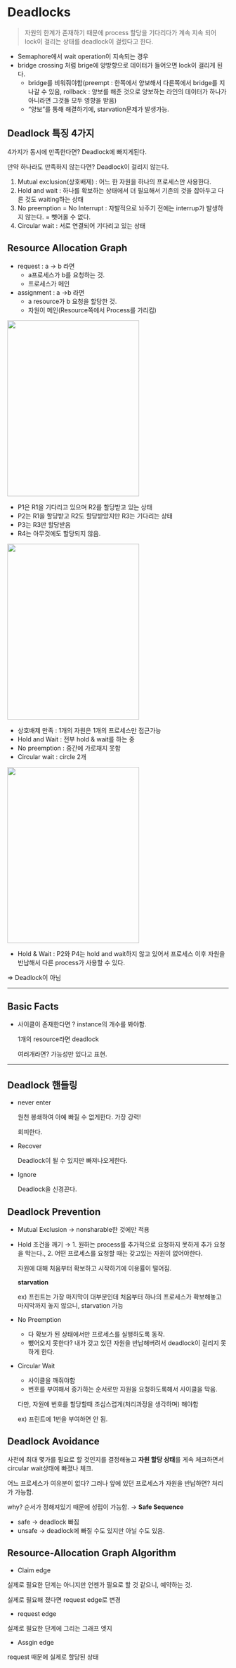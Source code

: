 # Deadlocks

> 자원의 한계가 존재하기 때문에 process 할당을 기다리다가 계속 지속 되어 lock이 걸리는 상태를 deadlock이 걸렸다고 한다.


- Semaphore에서 wait operation이 지속되는 경우
- bridge crossing 처럼 brige에 양방향으로 데이터가 들어오면 lock이 걸리게 된다.
    - bridge를 비워줘야함(preempt : 한쪽에서 양보해서 다른쪽에서 bridge를 지나갈 수 있음, rollback : 양보를 해준 것으로 양보하는 라인의 데이터가 하나가 아니라면 그것들 모두 영향을 받음)
    - “양보”를 통해 해결하기에, starvation문제가 발생가능.

## Deadlock 특징 4가지

4가지가 동시에 만족한다면? Deadlock에 빠지게된다.

만약 하나라도 만족하지 않는다면? Deadlock이 걸리지 않는다.

1. Mutual exclusion(상호배제) : 어느 한 자원을 하나의 프로세스만 사용한다.
2. Hold and wait : 하나를 확보하는 상태에서 더 필요해서 기존의 것을 잡아두고 다른 것도 waiting하는 상태
3. No preemption = No Interrupt : 자발적으로 놔주기 전에는 interrup가 발생하지 않는다.  = 뺏어올 수 없다.
4. Circular wait : 서로 연결되어 기다리고 있는 상태

## Resource Allocation Graph

- request : a -> b 라면
    - a프로세스가 b를 요청하는 것.
    - 프로세스가 메인
- assignment : a →b 라면
    - a resource가 b 요청을 할당한 것.
    - 자원이 메인(Resource쪽에서 Process를 가리킴)

<p text-align="center">
    <img src="https://user-images.githubusercontent.com/74058047/236988105-ff9d2a77-1616-460f-8d1f-ee6c9dfd6de4.png" width="300" height="400">
</p>

- P1은 R1을 기다리고 있으며 R2를 할당받고 있는 상태
- P2는 R1을 할당받고 R2도 할당받았지만 R3는 기다리는 상태
- P3는 R3만 할당받음
- R4는 아무것에도 할당되지 않음.

<p text-align="center">
    <img src="https://user-images.githubusercontent.com/74058047/236987916-40a611e9-58c0-4f33-ae1d-784251388650.png" width="300" height="400">
</p>

- 상호배제 만족 : 1개의 자원은 1개의 프로세스만 접근가능
- Hold and Wait : 전부 hold & wait를 하는 중
- No preemption : 중간에 가로채지 못함
- Circular wait : circle 2개

<p text-align="center">
    <img src="https://user-images.githubusercontent.com/74058047/236987941-2f3b0ecb-b56c-4fa4-b737-23acb6ec60d2.png" width="300" height="400">
</p>

- Hold & Wait : P2와 P4는 hold and wait하지 않고 있어서 프로세스 이후 자원을 반납해서 다른 process가 사용할 수 있다.

⇒ Deadlock이 아님

---

## Basic Facts

- 사이클이 존재한다면 ? instance의 개수를 봐야함.
    
    1개의 resource라면 deadlock
    
    여러개라면? 가능성만 있다고 표현.
    

---

## Deadlock 핸들링

- never enter
    
    원천 봉쇄하여 아예 빠질 수 없게한다. 가장 강력!
    
    회피한다.
    
- Recover
    
    Deadlock이 될 수 있지만 빠져나오게한다.
    
- Ignore
    
    Deadlock을 신경끈다.
    

## Deadlock Prevention

- Mutual Exclusion →  nonsharable한 것에만 적용
- Hold 조건을 깨기 → 1. 원하는 process를 추가적으로 요청하지 못하게 추가 요청을 막는다., 2.  어떤 프로세스를 요청할 때는 갖고있는 자원이 없어야한다.
    
    자원에 대해 처음부터 확보하고 시작하기에 이용률이 떨어짐.
    
    **starvation**
    
    ex) 프린트는 가장 마지막이 대부분인데 처음부터 하나의 프로세스가 확보해놓고 마지막까지 놓지 않으니, starvation 가능
    

- No Preemption
    - 다 확보가 된 상태에서만 프로세스를 실행하도록 동작.
    - 뺐어오지 못한다? 내가 갖고 있던 자원을 반납해버려서 deadlock이 걸리지 못하게 한다.

- Circular Wait
    - 사이클을 깨줘야함
    - 번호를 부여해서 증가하는 순서로만 자원을 요청하도록해서 사이클을 막음.
    
    다만, 자원에 번호를 할당할때 조심스럽게(처리과정을 생각하며) 해야함
    
    ex) 프린트에 1번을 부여하면 안 됨.
    

## Deadlock Avoidance

사전에 최대 몇가를 필요로 할 것인지를 결정해놓고 **자원 할당 상태**를 게속 체크하면서 circular wait상태에 빠졌나 체크.

어느 프로세스가 여유분이 없다? 그러나 앞에 있던 프로세스가 자원을 반납하면? 처리가 가능함.

why? 순서가 정해져있기 때문에 성립이 가능함. → **Safe Sequence**

- safe → deadlock 빠짐
- unsafe → deadlock에 빠질 수도 있지만 아닐 수도 있음.

## Resource-Allocation Graph Algorithm

- Claim edge

실제로 필요한 단계는 아니지만 언젠가 필요로 할 것 같으니, 예약하는 것.

실제로 필요해 졌다면 request edge로 변경

- request edge

실제로 필요한 단계에 그리는 그래프 엣지

- Assgin edge

request 때문에 실제로 할당된 상태
